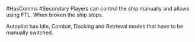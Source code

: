 #HasComms #Secondary
Players can control the ship manually and allows using FTL. When broken the ship stops.

Autopilot has Idle, Combat, Docking and Retrieval modes that have to be manually switched.